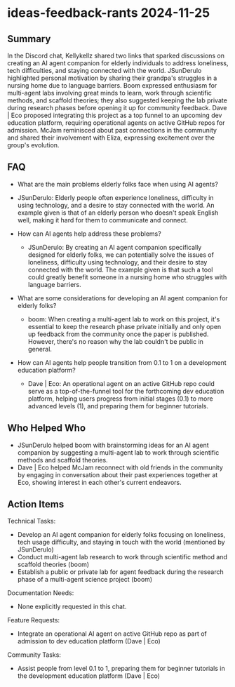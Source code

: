 # ideas-feedback-rants 2024-11-25

## Summary

In the Discord chat, Kellykellz shared two links that sparked discussions on creating an AI agent companion for elderly
individuals to address loneliness, tech difficulties, and staying connected with the world. JSunDerulo highlighted
personal motivation by sharing their grandpa's struggles in a nursing home due to language barriers. Boom expressed
enthusiasm for multi-agent labs involving great minds to learn, work through scientific methods, and scaffold theories;
they also suggested keeping the lab private during research phases before opening it up for community feedback. Dave |
Eco proposed integrating this project as a top funnel to an upcoming dev education platform, requiring operational
agents on active GitHub repos for admission. McJam reminisced about past connections in the community and shared their
involvement with Eliza, expressing excitement over the group's evolution.

## FAQ

- What are the main problems elderly folks face when using AI agents?
- JSunDerulo: Elderly people often experience loneliness, difficulty in using technology, and a desire to stay connected
  with the world. An example given is that of an elderly person who doesn't speak English well, making it hard for them
  to communicate and connect.

- How can AI agents help address these problems?

    - JSunDerulo: By creating an AI agent companion specifically designed for elderly folks, we can potentially solve
      the issues of loneliness, difficulty using technology, and their desire to stay connected with the world. The
      example given is that such a tool could greatly benefit someone in a nursing home who struggles with language
      barriers.

- What are some considerations for developing an AI agent companion for elderly folks?

    - boom: When creating a multi-agent lab to work on this project, it's essential to keep the research phase private
      initially and only open up feedback from the community once the paper is published. However, there's no reason why
      the lab couldn't be public in general.

- How can AI agents help people transition from 0.1 to 1 on a development education platform?
    - Dave | Eco: An operational agent on an active GitHub repo could serve as a top-of-the-funnel tool for the
      forthcoming dev education platform, helping users progress from initial stages (0.1) to more advanced levels (1),
      and preparing them for beginner tutorials.

## Who Helped Who

- JSunDerulo helped boom with brainstorming ideas for an AI agent companion by suggesting a multi-agent lab to work
  through scientific methods and scaffold theories.
- Dave | Eco helped McJam reconnect with old friends in the community by engaging in conversation about their past experiences together at Eco, showing interest in each other's current endeavors.

## Action Items

Technical Tasks:

- Develop an AI agent companion for elderly folks focusing on loneliness, tech usage difficulty, and staying in touch
  with the world (mentioned by JSunDerulo)
- Conduct multi-agent lab research to work through scientific method and scaffold theories (boom)
- Establish a public or private lab for agent feedback during the research phase of a multi-agent science project (boom)

Documentation Needs:

- None explicitly requested in this chat.

Feature Requests:

- Integrate an operational AI agent on active GitHub repo as part of admission to dev education platform (Dave | Eco)

Community Tasks:

- Assist people from level 0.1 to 1, preparing them for beginner tutorials in the development education platform (Dave |
  Eco)
